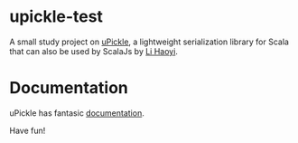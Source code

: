 # upickle-test
A small study project on [uPickle](https://github.com/lihaoyi/utest), a lightweight serialization library for Scala that can also be used by ScalaJs by [Li Haoyi](https://github.com/lihaoyi).

# Documentation
uPickle has fantasic [documentation](http://www.lihaoyi.com/upickle-pprint/upickle/).

Have fun!    